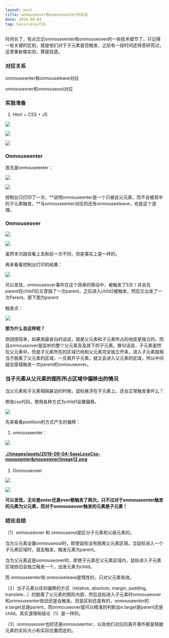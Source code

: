 ```yaml
---
layout: post
title: onmouseover和onmouseenter的实验
date: 2019-09-04
tag: Sass/Less/CSS
---
```


时间长了，有点忘记onmouseenter和onmouseover的一些技术细节了，只记得一些关键的区别，就是他们对于子元素是否触发，之前有一段时间还特意研究过，这里重新做实验，算是拾遗。

### 对应关系

onmouseenter和onmouseleave对应

onmouseover和onmouseout对应

### 实验准备

1.  Html + CSS + JS

![](/images/posts/2019-09-04-SassLessCss-mouseenter&mouseover/9d2533da255ad538b8ddc102000f1a55.png)

![](/images/posts/2019-09-04-SassLessCss-mouseenter&mouseover/f169551d798da49e1e19b5b7a31d0cca.png)

![](/images/posts/2019-09-04-SassLessCss-mouseenter&mouseover/f79ceaeb5660eca45f2edcd1763830ff.png)

### Onmouseenter

首先是onmouseenter：

![](/images/posts/2019-09-04-SassLessCss-mouseenter&mouseover/949d587e5dc8aefbb88869ba362fd6be.png)

![](/images/posts/2019-09-04-SassLessCss-mouseenter&mouseover/8787d7609c226a3889decbe0687ec168.png)

控制台只打印了一次，**说明onmouseenter是一个只被会父元素，而不会被其中的子元素触发。**与onmouseenter对应的还有onmouseeleave，也是这个道理。

### Onmouseover

![](/images/posts/2019-09-04-SassLessCss-mouseenter&mouseover/eb060b58bb0a60fddf019584d7b6d8b3.png)

![](/images/posts/2019-09-04-SassLessCss-mouseenter&mouseover/39b537edb27a7620eace3bdf7e10ef99.png)

虽然本次路径看上去和前一次不同，但是事实上是一样的。

再来看看控制台打印的结果：

![](/images/posts/2019-09-04-SassLessCss-mouseenter&mouseover/fa9b8e9d593d5bfdb338d00d8031a41d.png)

可以发现，onmouseover事件在这个简单的移动中，被触发了5次！并且先parent在child1后又穿插了一次parent，之后进入child2被触发，然后又出发了一次Parent。那下图为parent

触发点：

![](/images/posts/2019-09-04-SassLessCss-mouseenter&mouseover/427d4a30f7d4ba2282d4b43584859d47.png)

**那为什么会这样呢？**

原因很简单，如果用最直白的话说，就是父元素和子元素所占的地皮是独立的，而且onmouseover是监听的整个父元素及及其下的子元素。换句话说，子元素虽然在父元素中，但是子元素所在的区域已经和父元素完全独立开来，进入子元素就相当于脱离了父元素的区域，一旦离开子元素，就又会进入父元素的区域，所以中间就会穿插触发一次parent的onmouseover。

### 当子元素从父元素的图形所占区域中偏移出的情况

当父元素和子元素相隔甚远的时候，鼠标悬浮在子元素上，还会正常触发事件么？

修改css代码，使用各种方式为child1设置偏移。

![](/images/posts/2019-09-04-SassLessCss-mouseenter&mouseover/9403a9fc7cd649f42ce1d3be95d18446.png)

先来看看postition的方式产生的偏移：

1.  onmouseenter：

![](/images/posts/2019-09-04-SassLessCss-mouseenter&mouseover/4a3d7cce283748c2b6f4a0f0be8db1be.png)

#### [.//images/posts/2019-09-04-SassLessCss-mouseenter&mouseover/image12.png](.//images/posts/2019-09-04-SassLessCss-mouseenter&mouseover/image12.png)

1.  Onmouseover

![](/images/posts/2019-09-04-SassLessCss-mouseenter&mouseover/e48d121fbdf575c0624b8bcd983f6e63.png)

![](/images/posts/2019-09-04-SassLessCss-mouseenter&mouseover/07254ea75236068bbf79484eaa9f9c1d.png)

**可以发现，无论是enter还是over都触发了两次。只不过对于onmouseenter触发的元素为父元素，而对于onmouseover触发的元素是子元素！**

### 结论总结

（1）onmouseover 和 onmouseout是区分子元素和父级元素的。

当为父元素设置onmouseout时，即使鼠标没有脱离父元素区域，当鼠标进入一个子元素区域时，就会触发，触发元素为parent。

当为父元素这是onmouseover时，即使子元素在父元素区域内，鼠标进入子元素区域依旧会独立触发一个。出发元素为child。

而 onmouseenter和 onmouseleave是惰性的，只对父元素有效。

（2）当子元素以任何偏移的方式（relative, absolute, margin, padding,
translate...）的脱离了父元素的图形内部，然后鼠标进入子元素时onmouseover和onmouseenter依旧还是会触发。但是区别还是有的，onmouseenter的e.target总是parent，而onmouseover就可以精准的判断出e.target是parent还是child。其实道理和结论（1）是一样的。

（3）onmouseover也好还是onmouseenter，以及他们对应的离开事件都是根据元素的实际大小和实际位置而定的。
